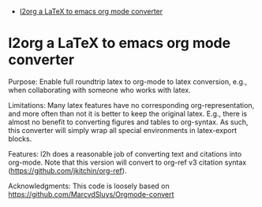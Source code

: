 - [l2org a LaTeX to emacs org mode converter](#orgd45dd37)


<a id="orgd45dd37"></a>

# l2org a LaTeX to emacs org mode converter

Purpose: Enable full roundtrip latex to org-mode to latex conversion, e.g., when collaborating with someone who works with latex.

Limitations: Many latex features have no corresponding org-representation, and more often than not it is better to keep the original latex. E.g., there is almost no benefit to converting figures and tables to org-syntax. As such, this converter will simply wrap all special environments in latex-export blocks.

Features: l2h does a reasonable job of converting text and citations into org-mode. Note that this version will convert to org-ref v3 citation syntax (<https://github.com/jkitchin/org-ref>).

Acknowledgments: This code is loosely based on <https://github.com/MarcvdSluys/Orgmode-convert>